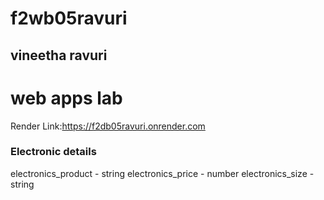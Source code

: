 # f2wb05ravuri
## vineetha ravuri
# web apps lab

Render Link:https://f2db05ravuri.onrender.com

### Electronic details

electronics_product - string
electronics_price - number
electronics_size - string